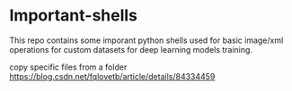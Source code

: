 # Important-shells

This repo contains some imporant python shells used for basic image/xml operations for custom datasets for deep learning models training.

copy specific files from a folder 
https://blog.csdn.net/fqlovetb/article/details/84334459
